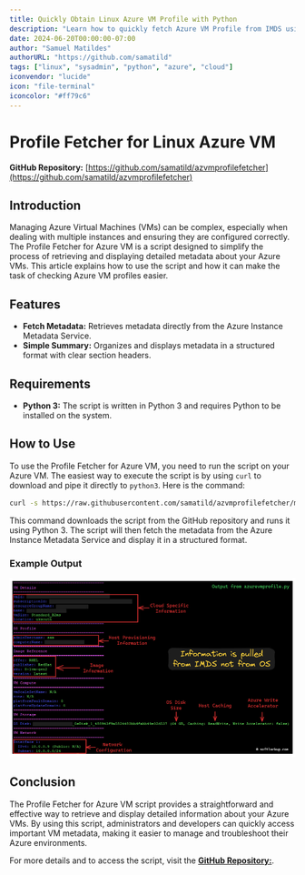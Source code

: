 ```yaml
---
title: Quickly Obtain Linux Azure VM Profile with Python
description: "Learn how to quickly fetch Azure VM Profile from IMDS using a simple python."
date: 2024-06-20T00:00:00-07:00
author: "Samuel Matildes"
authorURL: "https://github.com/samatild"
tags: ["linux", "sysadmin", "python", "azure", "cloud"]
iconvendor: "lucide"
icon: "file-terminal"
iconcolor: "#ff79c6"
---
```

# Profile Fetcher for Linux Azure VM

**GitHub Repository:** [https://github.com/samatild/azvmprofilefetcher](https://github.com/samatild/azvmprofilefetcher)

## Introduction

Managing Azure Virtual Machines (VMs) can be complex, especially when dealing with multiple instances and ensuring they are configured correctly. The Profile Fetcher for Azure VM is a script designed to simplify the process of retrieving and displaying detailed metadata about your Azure VMs. This article explains how to use the script and how it can make the task of checking Azure VM profiles easier.

## Features

- **Fetch Metadata:** Retrieves metadata directly from the Azure Instance Metadata Service.
- **Simple Summary:** Organizes and displays metadata in a structured format with clear section headers.

## Requirements

- **Python 3:** The script is written in Python 3 and requires Python to be installed on the system.

## How to Use

To use the Profile Fetcher for Azure VM, you need to run the script on your Azure VM. The easiest way to execute the script is by using `curl` to download and pipe it directly to `python3`. Here is the command:

```bash
curl -s https://raw.githubusercontent.com/samatild/azvmprofilefetcher/main/azurevmprofile.py | python3
```

This command downloads the script from the GitHub repository and runs it using Python 3. The script will then fetch the metadata from the Azure Instance Metadata Service and display it in a structured format.

### Example Output

[![Profile Fetcher for Azure VM Example Output](images/azurevmprofile_output.png)](images/azurevmprofile_output.png)

## Conclusion
The Profile Fetcher for Azure VM script provides a straightforward and effective way to retrieve and display detailed information about your Azure VMs. By using this script, administrators and developers can quickly access important VM metadata, making it easier to manage and troubleshoot their Azure environments.

For more details and to access the script, visit the  [**GitHub Repository:**](https://github.com/samatild/azvmprofilefetcher).